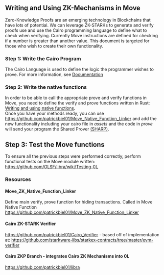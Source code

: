 
## Writing and Using ZK-Mechanisms in Move
Zero-Knowledge Proofs are an emerging technology in Blockchains that have lots of potential. We can leverage ZK-STARKs to generate and verify proofs use and use the Cairo programming language to define what to check when verifying. Currently Move instructions are defined for checking if a number is greater than another value. This document is targeted for those who wish to create their own functionality.


### Step 1: Write the Cairo Program
The Cairo Language is used to define the logic the programmer wishes to prove. For more information, see [Documentation](https://www.cairo-lang.org/docs/index.html)

### Step 2: Write the native functions
In order to be able to call the appropriate prove and verify functions in Move, you need to define the verify and prove functions written in Rust: [Writing and using native functions](https://github.com/OLSF/libra/wiki/Writing-and-using-native-functions).
<br>Once you have your methods ready, you can use https://github.com/patrickbiel01/Move_Native_Function_Linker and add the new functionality including your cairo file in *assets* and the code in *prove* will send your program the Shared Prover [(SHARP)](https://www.cairo-lang.org/docs/sharp.html#).

## Step 3: Test the Move functions
To ensure all the previous steps were performed correctly, perform functional tests on the Move module written:
https://github.com/OLSF/libra/wiki/Testing-0L

### Resources

#### Move_ZK_Native_Function_Linker
Define main verify, prove function for hiding transactions. Called in Move Native Function 
https://github.com/patrickbiel01/Move_ZK_Native_Function_Linker
 
#### Cairo ZK-STARK Verifier
https://github.com/patrickbiel01/Cairo_Verifier - based off of implementation at: https://github.com/starkware-libs/starkex-contracts/tree/master/evm-verifier

#### Cairo ZKP Branch - integrates Cairo ZK Mechanisms into 0L
https://github.com/patrickbiel01/libra